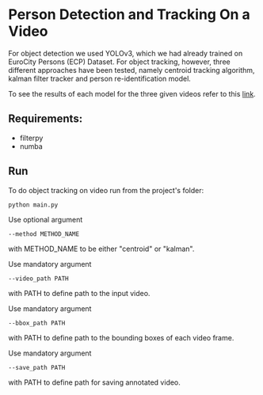 # Person Detection and Tracking On a Video

For object detection we used YOLOv3, which we had already trained on EuroCity Persons (ECP) Dataset. For object tracking, however, three different approaches have been tested, namely centroid tracking algorithm, kalman filter tracker and person re-identification model.

To see the results of each model for the three given videos refer to this [link](https://drive.google.com/open?id=1d-IUrzjbMIyvn1Ah_lp6yvNy_AWPYnEC).


## Requirements:
* filterpy
* numba

## Run
To do object tracking on video run from the project's folder:

```bash
python main.py
```
Use optional argument
```
--method METHOD_NAME
```
with METHOD_NAME to be either "centroid" or "kalman". 

Use mandatory argument
```
--video_path PATH
```
with PATH to define path to the input video.
    
Use mandatory argument
```
--bbox_path PATH
```
with PATH to define path to the bounding boxes of each video frame.

Use mandatory argument
```
--save_path PATH
```
with PATH to define path for saving annotated video.

